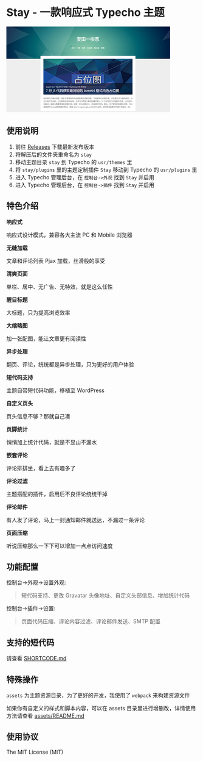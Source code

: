# Stay - 一款响应式 Typecho 主题

![screenshot.png](screenshot.png)

## 使用说明

1. 前往 [Releases](https://github.com/maicong/stay/releases) 下载最新发布版本
2. 将解压后的文件夹重命名为 `stay`
3. 移动主题目录 `stay` 到 Typecho 的 `usr/themes` 里
4. 将 `stay/plugins` 里的主题定制插件 `Stay` 移动到 Typecho 的 `usr/plugins` 里
5. 进入 Typecho 管理后台，在 `控制台->外观` 找到 `Stay` 并启用
6. 进入 Typecho 管理后台，在 `控制台->插件` 找到 `Stay` 并启用

## 特色介绍

**响应式**

响应式设计模式，兼容各大主流 PC 和 Mobile 浏览器

**无缝加载**

文章和评论列表 Pjax 加载，丝滑般的享受

**清爽页面**

单栏、居中、无广告、无特效，就是这么任性

**醒目标题**

大标题，只为提高浏览效率

**大缩略图**

加一张配图，能让文章更有阅读性

**异步处理**

翻页、评论，统统都是异步处理，只为更好的用户体验

**短代码支持**

主题自带短代码功能，移植至 WordPress

**自定义页头**

页头信息不够？那就自己凑

**页脚统计**

悄悄加上统计代码，就是不显山不漏水

**嵌套评论**

评论排排坐，看上去有趣多了

**评论过滤**

主题搭配的插件，启用后不良评论统统干掉

**评论邮件**

有人发了评论，马上一封通知邮件就送达，不漏过一条评论

**页面压缩**

听说压缩那么一下下可以增加一点点访问速度

## 功能配置

控制台->外观->设置外观:

> 短代码支持、更改 Gravatar 头像地址、自定义头部信息、增加统计代码

控制台->插件->设置:

> 页面代码压缩、评论内容过滤、评论邮件发送、SMTP 配置

## 支持的短代码

请查看 [SHORTCODE.md](SHORTCODE.md)

## 特殊操作

`assets` 为主题资源目录，为了更好的开发，我使用了 `webpack` 来构建资源文件

如果你有自定义的样式和脚本内容，可以在 assets 目录里进行增删改，详情使用方法请查看 [assets/README.md](assets/README.md)

## 使用协议

The MIT License (MIT)
